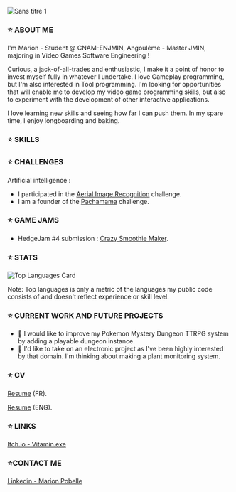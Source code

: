 ![Sans titre 1](https://github.com/marionpobelle/marionpobelle/assets/112869026/30edfb38-b794-4fb2-a718-d560bb4fb1b7)

### ⭐ ABOUT ME
I'm Marion - Student @ CNAM-ENJMIN, Angoulême - Master JMIN, majoring in Video Games Software Engineering !

Curious, a jack-of-all-trades and enthusiastic, I make it a point of honor to invest myself fully in whatever I undertake. I love Gameplay programming, but I'm also interested in Tool programming. I'm looking for opportunities that will enable me to develop my video game programming skills, but also to experiment with the development of other interactive applications.

I love learning new skills and seeing how far I can push them. In my spare time, I enjoy longboarding and baking.

### ⭐ SKILLS



### ⭐ CHALLENGES

Artificial intelligence :
- I participated in the [Aerial Image Recognition](https://codalab.lisn.upsaclay.fr/competitions/573) challenge.
- I am a founder of the [Pachamama](https://codalab.lisn.upsaclay.fr/competitions/1447) challenge.

### ⭐ GAME JAMS

- HedgeJam #4 submission : [Crazy Smoothie Maker](https://maerys.itch.io/crazy-smoothie-maker).

### ⭐ STATS

![Top Languages Card](https://github-readme-stats.vercel.app/api/top-langs/?username=marionpobelle&layout=compact)

Note: Top languages is only a metric of the languages my public code consists of and doesn't reflect experience or skill level.


### ⭐ CURRENT WORK AND FUTURE PROJECTS

- 🌱 I would like to improve my Pokemon Mystery Dungeon TTRPG system by adding a playable dungeon instance.
- 🌱 I'd like to take on an electronic project as I've been highly interested by that domain. I'm thinking about making a plant monitoring system.

### ⭐ CV

[Resume](CV_Marion_Pobelle_SAFE.pdf) (FR).

[Resume](Resume_Marion_Pobelle_SAFE.pdf) (ENG).

### ⭐ LINKS

[Itch.io - Vitamin.exe](https://vitaminexe.itch.io/)

### ⭐CONTACT ME

[Linkedin - Marion Pobelle](https://www.linkedin.com/in/marion-pobelle-07639224b/)



